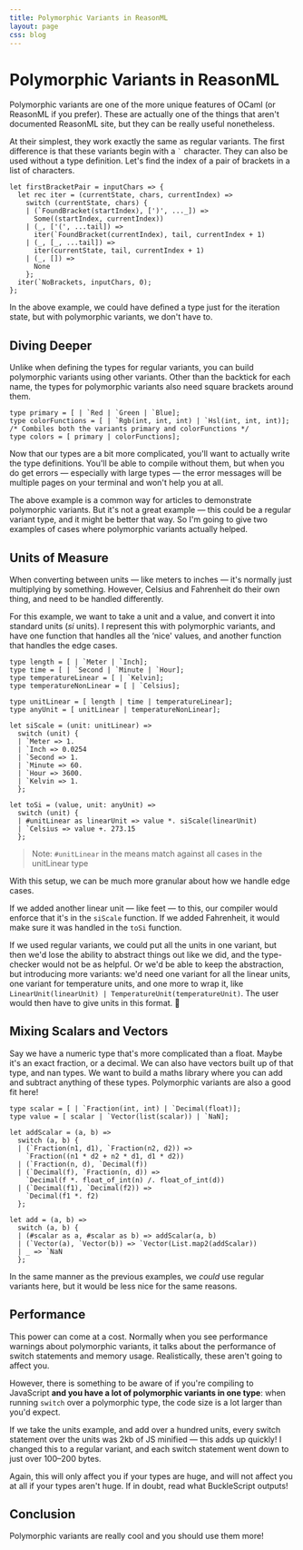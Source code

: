 ```yaml
---
title: Polymorphic Variants in ReasonML
layout: page
css: blog
---
```


# Polymorphic Variants in ReasonML

Polymorphic variants are one of the more unique features of OCaml (or ReasonML if you prefer). These are actually one of the things that aren't documented ReasonML site, but they can be really useful nonetheless.

At their simplest, they work exactly the same as regular variants. The first difference is that these variants begin with a `` ` `` character. They can also be used without a type definition. Let's find the index of a pair of brackets in a list of characters.

```reasonml
let firstBracketPair = inputChars => {
  let rec iter = (currentState, chars, currentIndex) =>
    switch (currentState, chars) {
    | (`FoundBracket(startIndex), [')', ..._]) =>
      Some((startIndex, currentIndex))
    | (_, ['(', ...tail]) =>
      iter(`FoundBracket(currentIndex), tail, currentIndex + 1)
    | (_, [_, ...tail]) =>
      iter(currentState, tail, currentIndex + 1)
    | (_, []) =>
      None
    };
  iter(`NoBrackets, inputChars, 0);
};
```

In the above example, we could have defined a type just for the iteration state, but with polymorphic variants, we don't have to.

## Diving Deeper

Unlike when defining the types for regular variants, you can build polymorphic variants using other variants. Other than the backtick for each name, the types for polymorphic variants also need square brackets around them.

```reasonml
type primary = [ | `Red | `Green | `Blue];
type colorFunctions = [ | `Rgb(int, int, int) | `Hsl(int, int, int)];
/* Combiles both the variants primary and colorFunctions */
type colors = [ primary | colorFunctions];
```

Now that our types are a bit more complicated, you'll want to actually write the type definitions. You'll be able to compile without them, but when you do get errors &mdash; especially with large types &mdash; the error messages will be multiple pages on your terminal and won't help you at all.

The above example is a common way for articles to demonstrate polymorphic variants. But it's not a great example &mdash; this could be a regular variant type, and it might be better that way. So I'm going to give two examples of cases where polymorphic variants actually helped.

## Units of Measure

When converting between units &mdash; like meters to inches &mdash; it's normally just multiplying by something. However, Celsius and Fahrenheit do their own thing, and need to be handled differently.

For this example, we want to take a unit and a value, and convert it into standard units (_si_ units). I represent this with polymorphic variants, and have one function that handles all the ‘nice' values, and another function that handles the edge cases.

```reasonml
type length = [ | `Meter | `Inch];
type time = [ | `Second | `Minute | `Hour];
type temperatureLinear = [ | `Kelvin];
type temperatureNonLinear = [ | `Celsius];

type unitLinear = [ length | time | temperatureLinear];
type anyUnit = [ unitLinear | temperatureNonLinear];

let siScale = (unit: unitLinear) =>
  switch (unit) {
  | `Meter => 1.
  | `Inch => 0.0254
  | `Second => 1.
  | `Minute => 60.
  | `Hour => 3600.
  | `Kelvin => 1.
  };

let toSi = (value, unit: anyUnit) =>
  switch (unit) {
  | #unitLinear as linearUnit => value *. siScale(linearUnit)
  | `Celsius => value +. 273.15
  };
```

> Note: `#unitLinear` in the means match against all cases in the unitLinear type

With this setup, we can be much more granular about how we handle edge cases.

If we added another linear unit &mdash; like feet &mdash; to this, our compiler would enforce that it's in the `siScale` function. If we added Fahrenheit, it would make sure it was handled in the `toSi` function.

If we used regular variants, we could put all the units in one variant, but then we'd lose the ability to abstract things out like we did, and the type-checker would not be as helpful. Or we'd be able to keep the abstraction, but introducing more variants: we'd need one variant for all the linear units, one variant for temperature units, and one more to wrap it, like `LinearUnit(linearUnit) | TemperatureUnit(temperatureUnit)`. The user would then have to give units in this format. 🤮

## Mixing Scalars and Vectors

Say we have a numeric type that's more complicated than a float. Maybe it's an exact fraction, or a decimal. We can also have vectors built up of that type, and nan types. We want to build a maths library where you can add and subtract anything of these types. Polymorphic variants are also a good fit here!

```reasonml
type scalar = [ | `Fraction(int, int) | `Decimal(float)];
type value = [ scalar | `Vector(list(scalar)) | `NaN];

let addScalar = (a, b) =>
  switch (a, b) {
  | (`Fraction(n1, d1), `Fraction(n2, d2)) =>
    `Fraction((n1 * d2 + n2 * d1, d1 * d2))
  | (`Fraction(n, d), `Decimal(f))
  | (`Decimal(f), `Fraction(n, d)) =>
    `Decimal(f *. float_of_int(n) /. float_of_int(d))
  | (`Decimal(f1), `Decimal(f2)) =>
    `Decimal(f1 *. f2)
  };

let add = (a, b) =>
  switch (a, b) {
  | (#scalar as a, #scalar as b) => addScalar(a, b)
  | (`Vector(a), `Vector(b)) => `Vector(List.map2(addScalar))
  | _ => `NaN
  };
```

In the same manner as the previous examples, we _could_ use regular variants here, but it would be less nice for the same reasons.

## Performance

This power can come at a cost. Normally when you see performance warnings about polymorphic variants, it talks about the performance of switch statements and memory usage. Realistically, these aren't going to affect you.

However, there is something to be aware of if you're compiling to JavaScript **and you have a lot of polymorphic variants in one type**: when running `switch` over a polymorphic type, the code size is a lot larger than you'd expect.

If we take the units example, and add over a hundred units, every switch statement over the units was 2kb of JS minified &mdash; this adds up quickly! I changed this to a regular variant, and each switch statement went down to just over 100–200 bytes.

Again, this will only affect you if your types are huge, and will not affect you at all if your types aren't huge. If in doubt, read what BuckleScript outputs!

## Conclusion

Polymorphic variants are really cool and you should use them more!
